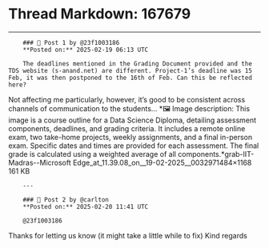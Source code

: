 # Thread Markdown: 167679

---

        ### 💬 Post 1 by @23f1003186  
        **Posted on:** 2025-02-19 06:13 UTC  

        The deadlines mentioned in the Grading Document provided and the TDS website (s-anand.net) are different. Project-1’s deadline was 15 Feb, it was then postponed to the 16th of Feb. Can this be reflected here?
Not affecting me particularly, however, it’s good to be consistent across channels of communication to the students…
*🖼️ Image description: This image is a course outline for a Data Science Diploma, detailing assessment components, deadlines, and grading criteria.  It includes a remote online exam, two take-home projects, weekly assignments, and a final in-person exam.  Specific dates and times are provided for each assessment.  The final grade is calculated using a weighted average of all components.*grab-IIT-Madras--Microsoft Edge_at_11.39.08_on__19-02-2025__0032971484×1168 161 KB

        ---

        ### 💬 Post 2 by @carlton  
        **Posted on:** 2025-02-20 11:41 UTC  

        @23f1003186
Thanks for letting us know (it might take a little while to fix)
Kind regards

        